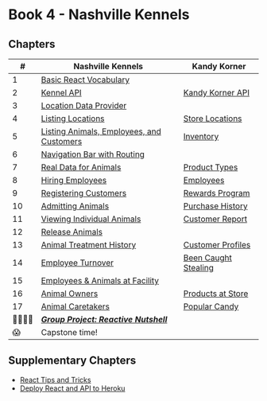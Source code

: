 # Book 4 - Nashville Kennels

## Chapters

| #  | Nashville Kennels | Kandy Korner |
|--|--|--|
| 1 | [Basic React Vocabulary](./chapters/REACT_BASICS.md) |  |
| 2 | [Kennel API](./chapters/KENNEL_API.md) | [Kandy Korner API](./chapters/KANDY_API.md) |
| 3 | [Location Data Provider](./chapters/DATA_PROVIDER.md) |  |
| 4 | [Listing Locations](./chapters/LIST_USECONTEXT.md) | [Store Locations](./chapters/KK_STORES.md) |
| 5 | [Listing Animals, Employees, and Customers](./chapters/LIVE_DATA.md) | [Inventory](./chapters/KK_INVENTORY.md) |
| 6 | [Navigation Bar with Routing](./chapters/ROUTING.md) |  |
| 7 | [Real Data for Animals](./chapters/MULTIPLE_PROVIDERS.md) | [Product Types](./chapters/KK_PRODUCT_TYPES.md) |
| 8 | [Hiring Employees](./chapters/FORMS_USEREF.md) | [Employees](./chapters/KK_EMPLOYEES.md) |
| 9 | [Registering Customers](./chapters/AUTHENTICATION.md) | [Rewards Program](./chapters/KK_CUSTOMERS.md) |
| 10 | [Admitting Animals](./chapters/ADMIT_ANIMAL.md) | [Purchase History](./chapters/KK_PURCHASES.md) |
| 11 | [Viewing Individual Animals](./chapters/DYNAMIC_ROUTING.md) | [Customer Report](./chapters/KK_REPORT.md) |
| 12 | [Release Animals](./chapters/DELETE.md) |  |
| 13 | [Animal Treatment History](./chapters/EDIT.md) | [Customer Profiles](./chapters/KK_PROFILES.md) |
| 14 | [Employee Turnover](./chapters/DELETE.md) | [Been Caught Stealing](./chapters/KK_DELETE.md) |
| 15 | [Employees &amp; Animals at Facility](./chapters/FACILITY_PROVIDERS.md) |  |
| 16 | [Animal Owners](./chapters/ANIMAL_PROVIDERS.md) | [Products at Store](./chapters/KK_STORE_PROVIDERS.md) |
| 17 | [Animal Caretakers](./chapters/EMPLOYEE_PROVIDERS.md) | [Popular Candy](./chapters/KK_CANDY_PROVIDERS.md) |
| 👨‍👨‍👦‍👦 | [**_Group Project: Reactive Nutshell_**](./chapters/REACT_NUTSHELL.md) |  |
| 😱 | Capstone time! |  |


## Supplementary Chapters

* [React Tips and Tricks](./chapters/REACT_TIPS.md)
* [Deploy React and API to Heroku](./chapters/JSON_SERVER_HEROKU.md)
